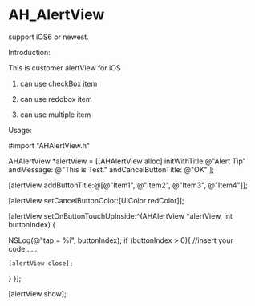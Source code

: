 AH_AlertView
============
support iOS6 or newest.

Introduction:

This is customer alertView for iOS

1. can use checkBox item

2. can use redobox item

3. can use multiple item


Usage:

\#import "AHAlertView.h"

AHAlertView *alertView = [[AHAlertView alloc] initWithTitle:@"Alert Tip" 
                          andMessage: @"This is Test." 
                          andCancelButtonTitle: @"OK"
                         ];

[alertView addButtonTitle:@[@"Item1", @"Item2", @"Item3", @"Item4"]];

[alertView setCancelButtonColor:[UIColor redColor]];

[alertView setOnButtonTouchUpInside:^(AHAlertView *alertView, int buttonIndex) {

  NSLog(@"tap = %i", buttonIndex);
  if (buttonIndex > 0){
    //insert your code......
          
          
          
    [alertView close];
  }
}];

[alertView show];
    
    
